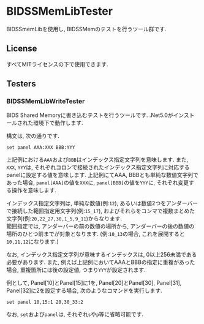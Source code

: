 # BIDSSMemLibTester
BIDSSmemLibを使用し, BIDSSMemのテストを行うツール群です.

## License
すべてMITライセンスの下で使用できます.

## Testers
### BIDSSMemLibWriteTester
BIDS Shared Memoryに書き込むテストを行うツールです.  .Net5.0がインストールされた環境下で動作します.

構文は, 次の通りです.
~~~
set panel AAA:XXX BBB:YYY
~~~
上記例における`AAA`および`BBB`はインデックス指定文字列を意味します.  また, `XXX`, `YYY`は, それぞれコロンで接続されたインデックス指定文字列に対応するpanelに設定する値を意味します.
上記例にてAAA, BBBとも単純な数値文字列であった場合, `panel[AAA]`の値を`XXX`に, `panel[BBB]`の値を`YYY`に, それぞれ変更する操作を意味します.

インデックス指定文字列は, 単純な数値(例:`12`), あるいは数値2つをアンダーバーで接続した範囲指定用文字列(例:`15_17`), およびそれらをコンマで複数まとめた文字列(例:`20,22_27,30,1_5,9_11`)からなります.  
範囲指定では, アンダーバーの前の数値の場所から, アンダーバーの後の数値の場所のひとつ前までが対象となります.  (例:`10_13`の場合, これを展開すると`10,11,12`になります.)

なお, インデックス指定文字列が意味するインデックスは, 0以上256未満である必要があります.  また, 例えば上記例においてAAAとBBBの指定に重複があった場合, 重複箇所には後の設定値, つまり`YYY`が設定されます.

例として, Panel[10]とPanel[15]に1を, Panel[20]とPanel[30], Panel[31], Panel[32]に2を設定する場合, 次のようなコマンドを実行します.
```
set panel 10,15:1 20,30_33:2
```

なお, `set`および`panel`は, それぞれ`s`や`p`等に省略可能です.